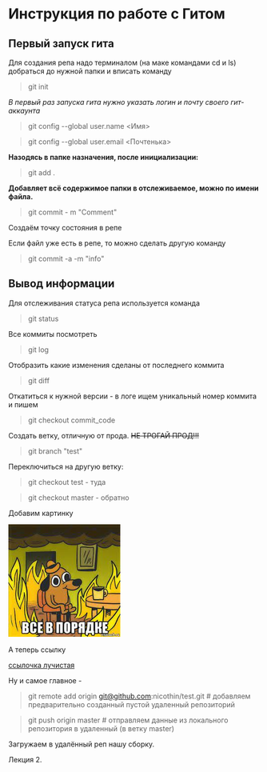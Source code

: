 # Инструкция по работе с Гитом

## Первый запуск гита

Для создания репа надо терминалом (на маке командами cd и ls) добраться до нужной папки и вписать команду
> git init

*В первый раз запуска гита нужно указать логин и почту своего гит-аккаунта*
> git config --global user.name <Имя>

> git config --global user.email <Почтенька>


**Назодясь в папке назначения, после инициализации:**
> git add . 

**Добавляет всё содержимое папки в отслеживаемое, можно по имени файла.**
> git commit - m "Comment"

Создаём точку состояния в репе


Если файл уже есть в репе, то можно сделать другую команду
>git commit -a -m "info"

## Вывод информации 
Для отслеживания статуса репа используется команда
> git status

Все коммиты посмотреть
> git log

Отобразить какие изменения сделаны от последнего коммита
> git diff

Откатиться к нужной версии - в логе ищем уникальный номер коммита и пишем
> git checkout commit_code

Создать ветку, отличную от прода. ~~НЕ ТРОГАЙ ПРОД!!!~~
> git branch "test"

Переключиться на другую ветку:
>git checkout test  - туда

>git checkout master - обратно

Добавим картинку

![Вот тут картинка](/download.jpeg)

А теперь ссылку

[ссылочка лучистая](https://google.ru)

Ну и самое главное - 
> git remote add origin git@github.com:nicothin/test.git # добавляем предварительно созданный пустой удаленный репозиторий

> git push origin master # отправляем данные из локального репозитория в удаленный (в ветку master)

Загружаем в удалённый реп нашу сборку.

Лекция 2.
